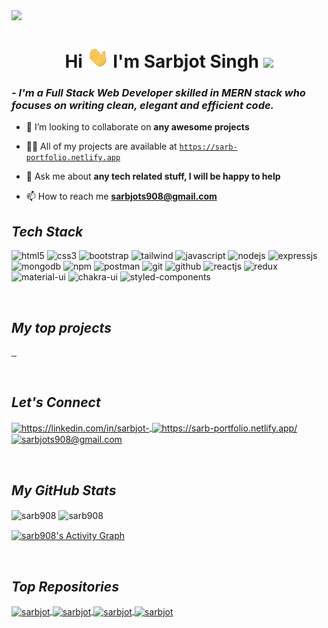 <!----------------------------------- Heading Section ------------------------------------>
<img  src="https://www.aaditritechnology.com/images/redesign.gif">
<h1 align="center">
    Hi
    <img src="https://raw.githubusercontent.com/ABSphreak/ABSphreak/master/gifs/Hi.gif" width="35">
    I'm Sarbjot Singh
    <img src="https://camo.githubusercontent.com/d3359cb00ab0b5ed8f2e1fe3fceb4fbaf3b614340f8c0db99c17b9f50b351770/68747470733a2f2f656d6f6a69732e736c61636b6d6f6a69732e636f6d2f656d6f6a69732f696d616765732f313533313834393433302f343234362f626c6f622d73756e676c61737365732e6769663f31353331383439343330" width="35">
</h1>



<!----------------------------------- About Section ------------------------------------>

<h3>
    <i>- I'm a Full Stack Web Developer skilled in MERN stack who focuses on writing clean, elegant and efficient code.</i>
   
</h3>


- 👯 I’m looking to collaborate on **any awesome projects**

- 👨‍💻 All of my projects are available at [`https://sarb-portfolio.netlify.app`](https://sarb-portfolio.netlify.app)

- 💬 Ask me about **any tech related stuff, I will be happy to help**

- 📫 How to reach me **sarbjots908@gmail.com**





<!----------------------------------- Tech Stack Section ------------------------------------>

<h2><i>Tech Stack</i></h2>

<p>
    <img src="https://img.shields.io/badge/HTML5-E34F26?style=for-the-badge&logo=html5&logoColor=white" alt="html5" />
    <img src="https://img.shields.io/badge/CSS3-1572B6?style=for-the-badge&logo=css3&logoColor=white" alt="css3" />
    <img src="https://img.shields.io/badge/Bootstrap-563D7C?style=for-the-badge&logo=bootstrap&logoColor=white" alt="bootstrap" />
    <img src="https://img.shields.io/badge/Tailwind_CSS-38B2AC?style=for-the-badge&logo=tailwind-css&logoColor=white" alt="tailwind" />
    <img src="https://img.shields.io/badge/JavaScript-323330?style=for-the-badge&logo=javascript&logoColor=F7DF1E" alt="javascript" />
    <img src="https://img.shields.io/badge/Node.js-339933?style=for-the-badge&logo=nodedotjs&logoColor=white" alt="nodejs" />
    <img src="https://img.shields.io/badge/Express.js-000000?style=for-the-badge&logo=express&logoColor=white" alt="expressjs" />
    <img src="https://img.shields.io/badge/MongoDB-4EA94B?style=for-the-badge&logo=mongodb&logoColor=white" alt="mongodb" />
    <img src="https://img.shields.io/badge/npm-CB3837?style=for-the-badge&logo=npm&logoColor=white" alt="npm" />
    <img src="https://img.shields.io/badge/Postman-FF6C37?style=for-the-badge&logo=Postman&logoColor=white" alt="postman" />
    <img src="https://img.shields.io/badge/Git-f44d27?style=for-the-badge&logo=git&logoColor=white" alt="git" />
    <img src="https://img.shields.io/badge/GitHub-100000?style=for-the-badge&logo=github&logoColor=white" alt="github" />
    <img src="https://img.shields.io/badge/React-20232A?style=for-the-badge&logo=react&logoColor=61DAFB" alt="reactjs" />
    <img src="https://img.shields.io/badge/Redux-593D88?style=for-the-badge&logo=redux&logoColor=white" alt="redux" />
    <img src="https://img.shields.io/badge/Material%20UI-007FFF?style=for-the-badge&logo=mui&logoColor=white" alt="material-ui" />
    <img src="https://img.shields.io/badge/Chakra%20UI-3bc7bd?style=for-the-badge&logo=chakraui&logoColor=white" alt="chakra-ui" />
    <img src="https://img.shields.io/badge/styled--components-DB7093?style=for-the-badge&logo=styled-components&logoColor=white" alt="styled-components" />
</p>
<br>



<!----------------------------------- Project Section ------------------------------------>

<h2><i>My top projects</i></h2>


<p align="left">
       <a href="https://github.com/sarb908/ShopBop" target="blank">
        <img src="https://img.shields.io/static/v1?style=for-the-badge&message=ShopBop Clone&color=000000&logo=hotjar&logoColor=FFFFFF&label=" alt="" />
    </a>
    <a href="https://github.com/shriram083/Fraazo-Clone" target="blank">
        <img src="https://img.shields.io/static/v1?style=for-the-badge&message=Fraazo&color=1BB91F&logo=tmux&logoColor=FFFFFF&label=" alt="" />
    </a>
     <a href="https://github.com/sarb908/DisneyClone" target="blank">
        <img src="https://img.shields.io/static/v1?style=for-the-badge&message=DisneyClone&color=1BB91F&logo=tmux&logoColor=FFFFFF&label=" alt="" />
    </a>
    

</p>
<br>



<!----------------------------------- Social Media Links Section ------------------------------------>

<h2><i>Let's Connect</i></h2>


<p align="left">
    <a href="https://www.linkedin.com/in/sarbjot-/">
        <img align="center" src="https://img.shields.io/badge/LinkedIn-0077B5?style=for-the-badge&logo=linkedin&logoColor=white" alt="https://linkedin.com/in/sarbjot-" /> </a>
    <a href="https://sarb-portfolio.netlify.app/">
        <img align="center" src="https://img.shields.io/badge/Portfolio-18A303?style=for-the-badge&logo=ionic&logoColor=white" alt="https://sarb-portfolio.netlify.app/" />
    </a>
    <a title="sarbjots908@gmail.com" href="sarbjots908@gmail.com">
        <img align="center" src="https://img.shields.io/badge/Gmail-D14836?style=for-the-badge&logo=gmail&logoColor=white" alt="sarbjots908@gmail.com" />
    </a>
</p>
<br>



<!----------------------------------- GitHub Stats Section ------------------------------------>

<h2><i>My GitHub Stats</i></h2>

<p >
    <img align="center" src="https://github-readme-stats.vercel.app/api?username=sarb908&show_icons=true&include_all_commits=true&count_private=true&hide=issues,contribs&border_radius=0&locale=en&theme=dark" alt="sarb908" height="139" />
    <img align="center" src="https://github-readme-stats.vercel.app/api/top-langs/?username=sarb908&layout=compact&exclude_repo=Lybrate-Website-Clone-Version-2.0,Lybrate-Website-Clone,Adidas-Clone&hide=Shell&border_radius=0&theme=dark" alt="sarb908" height="139" />
</p>
<p >
    <a href="https://github.com/sarb908/github-readme-activity-graph"><img  align="center" alt="sarb908's Activity Graph" src="https://activity-graph.herokuapp.com/graph?username=sarb908&bg_color=0D1117&color=5BCDEC&line=5BCDEC&point=FFFFFF&hide_border=true" /></a>
</p>
<br>



<!----------------------------------- Top Repository Section ------------------------------------>

<h2><i>Top Repositories</i></h2>


<p>
    <a href="https://github.com/shriram083/Fraazo-Clone">
        <img align="center" src="https://github-readme-stats.vercel.app/api/pin/?username=shriram083&repo=Fraazo-Clone&locale=en&border_radius=0&theme=dark" alt="sarbjot" />
    </a>
    <a href="https://github.com/sarb908/greasy-sofa-2441">
        <img align="center" src="https://github-readme-stats.vercel.app/api/pin/?username=sarb908&repo=greasy-sofa-2441&locale=en&border_radius=0&theme=dark" alt="sarbjot" />
    </a>
    <a href="https://github.com/sarb908/ShopBop">
        <img align="center" src="https://github-readme-stats.vercel.app/api/pin/?username=sarb908&repo=ShopBop&locale=en&border_radius=0&theme=dark" alt="sarbjot" />
    </a>
      <a href="https://github.com/sarb908/DisneyClone">
        <img align="center" src="https://github-readme-stats.vercel.app/api/pin/?username=sarb908&repo=DisneyClone&locale=en&border_radius=0&theme=dark" alt="sarbjot" />
    </a>
   
</p>

